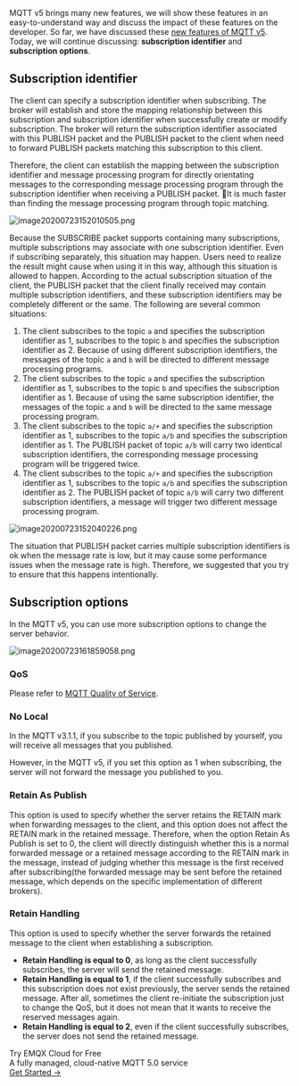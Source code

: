 MQTT v5 brings many new features, we will show these features in an easy-to-understand way and discuss the impact of these features on the developer. So far, we have discussed these [new features of MQTT v5](https://www.emqx.com/en/blog/introduction-to-mqtt-5). Today, we will continue discussing: **subscription identifier** and **subscription options**.



## Subscription identifier

The client can specify a subscription identifier when subscribing. The broker will establish and store the mapping relationship between this subscription and subscription identifier when successfully create or modify subscription. The broker will return the subscription identifier associated with this PUBLISH packet and the PUBLISH packet to the client when need to forward PUBLISH packets matching this subscription to this client.

Therefore, the client can establish the mapping between the subscription identifier and message processing program for directly orientating messages to the corresponding message processing program through the subscription identifier when receiving a PUBLISH packet. It is much faster than finding the message processing program through topic matching.

![image20200723152010505.png](https://assets.emqx.com/images/14752d1986cadf5bd7b6c96a3f4229f7.png)

Because the SUBSCRIBE packet supports containing many subscriptions, multiple subscriptions may associate with one subscription identifier. Even if subscribing separately, this situation may happen. Users need to realize the result might cause when using it in this way, although this situation is allowed to happen. According to the actual subscription situation of the client, the PUBLISH packet that the client finally received may contain multiple subscription identifiers, and these subscription identifiers may be completely different or the same. The following are several common situations:

1. The client subscribes to the topic `a` and specifies the subscription identifier as 1, subscribes to the topic `b` and specifies the subscription identifier as 2. Because of using different subscription identifiers, the messages of the topic `a` and `b` will be directed to different message processing programs.
2. The client subscribes to the topic `a` and specifies the subscription identifier as 1, subscribes to the topic `b` and specifies the subscription identifier as 1. Because of using the same subscription identifier, the messages of the topic `a` and `b` will be directed to the same message processing program.
3. The client subscribes to the topic `a/+` and specifies the subscription identifier as 1, subscribes to the topic `a/b` and specifies the subscription identifier as 1. The PUBLISH packet of topic `a/b` will carry two identical subscription identifiers, the corresponding message processing program will be triggered twice.
4. The client subscribes to the topic `a/+` and specifies the subscription identifier as 1, subscribes to the topic `a/b` and specifies the subscription identifier as 2. The PUBLISH packet of topic `a/b` will carry two different subscription identifiers, a message will trigger two different message processing program.

![image20200723152040226.png](https://assets.emqx.com/images/fd6fb5f61d116aa66d837711e337a30f.png)

The situation that PUBLISH packet carries multiple subscription identifiers is ok when the message rate is low, but it may cause some performance issues when the message rate is high. Therefore, we suggested that you try to ensure that this happens intentionally.



## Subscription options

In the MQTT v5, you can use more subscription options to change the server behavior.

![image20200723161859058.png](https://assets.emqx.com/images/0a255be6657118484a6ca663c9755c6b.png)

### QoS

Please refer to [MQTT Quality of Service](https://www.emqx.com/en/blog/introduction-to-mqtt-qos).

### No Local

In the MQTT v3.1.1, if you subscribe to the topic published by yourself, you will receive all messages that you published.

However, in the MQTT v5, if you set this option as 1 when subscribing, the server will not forward the message you published to you.


### Retain As Publish

This option is used to specify whether the server retains the RETAIN mark when forwarding messages to the client, and this option does not affect the RETAIN mark in the retained message. Therefore, when the option Retain As Publish is set to 0, the client will directly distinguish whether this is a normal forwarded message or a retained message according to the RETAIN mark in the message, instead of judging whether this message is the first received after subscribing(the forwarded message may be sent before the retained message, which depends on the specific implementation of different brokers).


### Retain Handling

This option is used to specify whether the server forwards the retained message to the client when establishing a subscription.

- **Retain Handling is equal to 0**, as long as the client successfully subscribes, the server will send the retained message. 
- **Retain Handling is equal to 1**, if the client successfully subscribes and this subscription does not exist previously, the server sends the retained message. After all, sometimes the client re-initiate the subscription just to change the QoS, but it does not mean that it wants to receive the reserved messages again. 
- **Retain Handling is equal to 2**, even if the client successfully subscribes, the server does not send the retained message.


<section class="promotion">
    <div>
        Try EMQX Cloud for Free
        <div class="is-size-14 is-text-normal has-text-weight-normal">A fully managed, cloud-native MQTT 5.0 service</div>
    </div>
    <a href="https://accounts.emqx.com/signup?continue=https://cloud-intl.emqx.com/console/deployments/0?oper=new" class="button is-gradient px-5">Get Started →</a >
</section>
